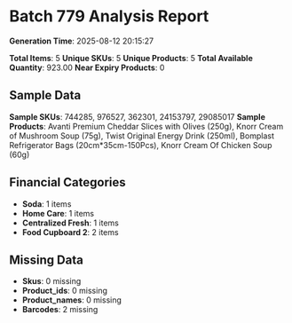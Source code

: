 # Batch 779 Analysis Report

**Generation Time**: 2025-08-12 20:15:27

**Total Items**: 5
**Unique SKUs**: 5
**Unique Products**: 5
**Total Available Quantity**: 923.00
**Near Expiry Products**: 0

## Sample Data
**Sample SKUs**: 744285, 976527, 362301, 24153797, 29085017
**Sample Products**: Avanti Premium Cheddar Slices with Olives (250g), Knorr Cream of Mushroom Soup (75g), Twist Original Energy Drink (250ml), Bomplast Refrigerator Bags (20cm*35cm-150Pcs), Knorr Cream Of Chicken Soup (60g)

## Financial Categories
- **Soda**: 1 items
- **Home Care**: 1 items
- **Centralized Fresh**: 1 items
- **Food Cupboard 2**: 2 items

## Missing Data
- **Skus**: 0 missing
- **Product_ids**: 0 missing
- **Product_names**: 0 missing
- **Barcodes**: 2 missing
